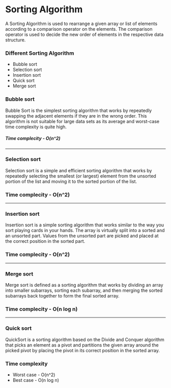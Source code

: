 <h1>Sorting Algorithm</h1>
    A Sorting Algorithm is used to rearrange a given array or list of elements according to a comparison operator on the elements. The comparison operator is used to decide the new order of elements in the respective data structure.
    <h3>Different Sorting Algorithm</h3>
    <ul>
        <li>Bubble sort</li>
        <li>Selection sort</li>
        <li>Insertion sort</li>
        <li>Quick sort</li>
        <li>Merge sort</li>
    </ul>

<h3>Bubble sort</h3>
    Bubble Sort is the simplest sorting algorithm that works by repeatedly swapping the adjacent elements if they are in the wrong order. This algorithm is not suitable for large data sets as its average and worst-case time complexity is quite high.
    <h5>Time complecity - O(n^2)</h5>

<hr/>

<h3>Selection sort</h3>
    Selection sort is a simple and efficient sorting algorithm that works by repeatedly selecting the smallest (or largest) element from the unsorted portion of the list and moving it to the sorted portion of the list. 
    <h3>Time complecity - O(n^2)</h3>

<hr/>

<h3>Insertion sort</h3>
    Insertion sort is a simple sorting algorithm that works similar to the way you sort playing cards in your hands. The array is virtually split into a sorted and an unsorted part. Values from the unsorted part are picked and placed at the correct position in the sorted part.
    <h3>Time complecity - O(n^2)</h3>

<hr/>

<h3>Merge sort</h3>
    Merge sort is defined as a sorting algorithm that works by dividing an array into smaller subarrays, sorting each subarray, and then merging the sorted subarrays back together to form the final sorted array.
    <h3>Time complecity - O(n log n)</h3>

<hr/>

<h3>Quick sort</h3>
    QuickSort is a sorting algorithm based on the Divide and Conquer algorithm that picks an element as a pivot and partitions the given array around the picked pivot by placing the pivot in its correct position in the sorted array.
    <h3>Time complexity</h3>
    <ul>
        <li>Worst case - O(n^2)</li>
        <li>Best case - O(n log n)</li>
    </ul>
